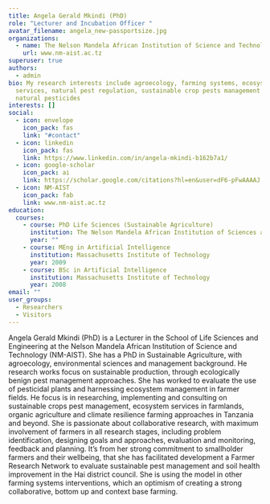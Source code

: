 ```yaml
---
title: Angela Gerald Mkindi (PhD)
role: "Lecturer and Incubation Officer "
avatar_filename: angela_new-passportsize.jpg
organizations:
  - name: The Nelson Mandela African Institution of Science and Technology
    url: www.nm-aist.ac.tz
superuser: true
authors:
  - admin
bio: My research interests include agroecology, farming systems, ecosystem
  services, natural pest regulation, sustainable crop pests management and
  natural pesticides
interests: []
social:
  - icon: envelope
    icon_pack: fas
    link: "#contact"
  - icon: linkedin
    icon_pack: fas
    link: https://www.linkedin.com/in/angela-mkindi-b162b7a1/
  - icon: google-scholar
    icon_pack: ai
    link: https://scholar.google.com/citations?hl=en&user=dF6-pFwAAAAJ
  - icon: NM-AIST
    icon_pack: fab
    link: www.nm-aist.ac.tz
education:
  courses:
    - course: PhD Life Sciences (Sustainable Agriculture)
      institution: The Nelson Mandela African Institution of Sciences and Technology
      year: ""
    - course: MEng in Artificial Intelligence
      institution: Massachusetts Institute of Technology
      year: 2009
    - course: BSc in Artificial Intelligence
      institution: Massachusetts Institute of Technology
      year: 2008
email: ""
user_groups:
  - Researchers
  - Visitors
---
```

Angela Gerald Mkindi (PhD) is a Lecturer in the School of Life Sciences and Engineering at the Nelson Mandela African Institution of Science and Technology (NM-AIST). She has a PhD in Sustainable Agriculture, with agroecology, environmental sciences and management background. He research works focus on sustainable production, through ecologically benign pest management approaches. She has worked to evaluate the use of pesticidal plants and harnessing ecosystem management in farmer fields. He focus is in researching, implementing and consulting on sustainable crops pest management, ecosystem services in farmlands, organic agriculture and climate resilience farming approaches in Tanzania and beyond. She is passionate about collaborative research, with maximum involvement of farmers in all research stages, including problem identification, designing goals and approaches, evaluation and monitoring, feedback and planning. It’s from her strong commitment to smallholder farmers and their wellbeing, that she has facilitated development a Farmer Research Network to evaluate sustainable pest management and soil health improvement in the Hai district council. She is using the model in other farming systems interventions, which an optimism of creating a strong collaborative, bottom up and context base farming.